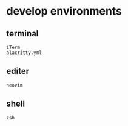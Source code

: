 # develop environments

## terminal
```
iTerm
alacritty.yml
```

## editer
```
neovim
```

## shell
```
zsh
```
